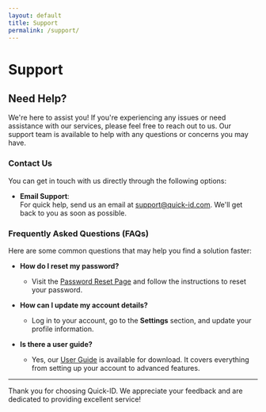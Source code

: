 ```yaml
---
layout: default
title: Support
permalink: /support/
---
```


# Support

## Need Help?

We're here to assist you! If you're experiencing any issues or need assistance with our services, please feel free to reach out to us. Our support team is available to help with any questions or concerns you may have.

### Contact Us

You can get in touch with us directly through the following options:

- **Email Support**:  
  For quick help, send us an email at [support@quick-id.com](mailto:support@quick-id.com). We'll get back to you as soon as possible.

### Frequently Asked Questions (FAQs)

Here are some common questions that may help you find a solution faster:

- **How do I reset my password?**
  - Visit the [Password Reset Page](/howto/) and follow the instructions to reset your password.

- **How can I update my account details?**
  - Log in to your account, go to the **Settings** section, and update your profile information.

- **Is there a user guide?**
  - Yes, our [User Guide](/howto/) is available for download. It covers everything from setting up your account to advanced features.

---

Thank you for choosing Quick-ID. We appreciate your feedback and are dedicated to providing excellent service!
